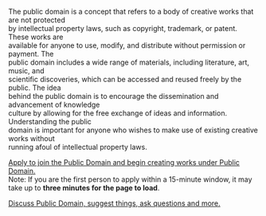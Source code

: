 The public domain is a concept that refers to a body of creative works that are not protected  
by intellectual property laws, such as copyright, trademark, or patent. These works are  
available for anyone to use, modify, and distribute without permission or payment. The  
public domain includes a wide range of materials, including literature, art, music, and  
scientific discoveries, which can be accessed and reused freely by the public. The idea  
behind the public domain is to encourage the dissemination and advancement of knowledge   
culture by allowing for the free exchange of ideas and information. Understanding the public  
domain is important for anyone who wishes to make use of existing creative works without  
running afoul of intellectual property laws.  

[Apply to join the Public Domain and begin creating works under Public Domain.](https://auto-invitation-test.onrender.com)  
Note:  If you are the first person to apply within a 15-minute window, it may take up to **three minutes for the page to load**.

[Discuss Public Domain, suggest things, ask questions and more.](https://github.com/orgs/publicdomain-nocopyright/discussions)
